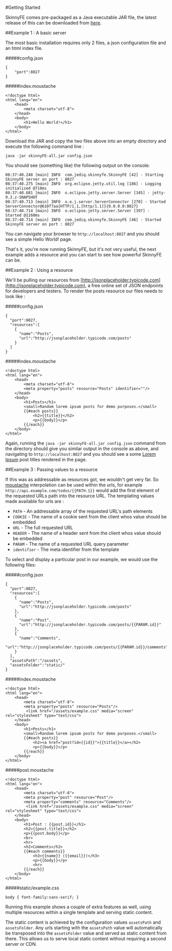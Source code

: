 #Getting Started

SkinnyFE comes pre-packaged as a Java executable JAR file, the latest release of this can be downloaded from [here](http://static.jediq.com/skinnyFE-all.jar).

##Example 1 : A basic server

The most basic installation requires only 2 files, a json configuration file and an html index file.  

#####config.json
```
{
    "port":8027
}
```

#####index.moustache
```
<!doctype html>
<html lang="en">
    <head>
        <meta charset="utf-8">
    </head>
    <body>
        <h1>Hello World!</h1>
    </body>
</html>
```

Download the JAR and copy the two files above into an empty directory and execute the following command line :

    java -jar skinnyFE-all.jar config.json
    
You should see (something like) the following output on the console:
```
08:37:40.248 [main] INFO  com.jediq.skinnyfe.SkinnyFE [42] - Starting SkinnyFE server on port : 8027
08:37:40.275 [main] INFO  org.eclipse.jetty.util.log [186] - Logging initialized @718ms
08:37:40.681 [main] INFO  o.eclipse.jetty.server.Server [345] - jetty-9.3.z-SNAPSHOT
08:37:40.713 [main] INFO  o.e.j.server.ServerConnector [270] - Started ServerConnector@610f7aa{HTTP/1.1,[http/1.1]}{0.0.0.0:8027}
08:37:40.714 [main] INFO  o.eclipse.jetty.server.Server [397] - Started @1160ms
08:37:40.714 [main] INFO  com.jediq.skinnyfe.SkinnyFE [46] - Started SkinnyFE server on port : 8027
```

You can navigate your browser to `http://localhost:8027` and you should see a simple Hello World! page.

That's it, you're now running SkinnyFE, but it's not very useful, the next example adds a resource and you can start
to see how powerful SkinnyFE can be.

##Example 2 : Using a resource

We'll be pulling our resources from [http://jsonplaceholder.typicode.com](http://jsonplaceholder.typicode.com), a free
online set of JSON endpoints for developers and testers.  To render the posts resource our files needs to look
like :

#####config.json
```
{
  "port":8027,
  "resources":[
    {
      "name":"Posts",
      "url":"http://jsonplaceholder.typicode.com/posts"
    }
  ]
}
```

#####index.moustache
```
<!doctype html>
<html lang="en">
    <head>
        <meta charset="utf-8">
        <meta property="posts" resource="Posts" identifier=""/>
    </head>
    <body>
        <h1>Posts</h1>
        <small>Random lorem ipsum posts for demo purposes.</small>
        {{#each posts}}
            <h2>{{title}}</h2>
            <p>{{body}}</p>
        {{/each}}
    </body>
</html>
```

Again, running the `java -jar skinnyFE-all.jar config.json` command from the directory should give you similar output
in the console as above, and navigating to `http://localhost:8027` and you should see a some 
[Lorem Ipsum](http://www.lipsum.com/) post titles  rendered in the page.


##Example 3 : Passing values to a resource

If this was as addressable as resources got, we wouldn't get very far.  So [moustache](https://mustache.github.io/)
interpolation can be used within the urls, for example `http://api.example.com/todos/{{PATH.1}}` would add the first
element of the requested URLs path into the resource URL.  The templating values made available for urls are :

* `PATH` - An addressable array of the requested URL's path elements
* `COOKIE` - The name of a cookie sent from the client whos value should be embedded
* `URL` - The full requested URL
* `HEADER` - The name of a header sent from the client whos value should be embedded
* `PARAM` - The name of a requested URL query parameter
* `identifier` - The meta identifier from the template

To select and display a particular post in our example, we would use the following files:

#####config.json
```
{
  "port":8027,
  "resources":[
    {
      "name":"Posts",
      "url":"http://jsonplaceholder.typicode.com/posts"
    },
    {
      "name":"Post",
      "url":"http://jsonplaceholder.typicode.com/posts/{{PARAM.id}}"
    },
    {
      "name":"Comments",
      "url":"http://jsonplaceholder.typicode.com/posts/{{PARAM.id}}/comments"
    }
  ],
  "assetsPath":"/assets",
  "assetsFolder":"static/"
}
```

#####index.moustache
```
<!doctype html>
<html lang="en">
    <head>
        <meta charset="utf-8">
        <meta property="posts" resource="Posts"/>   
         <link href="/assets/example.css" media="screen" rel="stylesheet" type="text/css">
    </head>
    <body>
        <h1>Posts</h1>
        <small>Random lorem ipsum posts for demo purposes.</small>
        {{#each posts}}
            <h2><a href="post?id={{id}}">{{title}}</a></h2>
            <p>{{body}}</p>
        {{/each}}
    </body>
</html>
```

#####post.moustache
```
<!doctype html>
<html lang="en">
    <head>
        <meta charset="utf-8">
        <meta property="post" resource="Post"/>
        <meta property="comments" resource="Comments"/>       
         <link href="/assets/example.css" media="screen" rel="stylesheet" type="text/css">
    </head>
    <body>
        <h1>Post : {{post.id}}</h1>
        <h2>{{post.title}}</h2>
        <p>{{post.body}}</p>
        <br>
        <hr>
        <h2>Comments</h2>
        {{#each comments}}
            <h3>{{name}} ({{email}})</h3>
            <p>{{body}}</p>
            <hr>
        {{/each}}
    </body>
</html>
```

#####static/example.css
```
body { font-family:sans-serif; }
```

Running this example shows a couple of extra features as well, using multiple resources within a single template and
serving static content.  

The static content is achieved by the configuration values `assetsPath` and `assetsFolder`.  Any urls starting with the
`assetsPath` value will automatically be transposed into the `assetsFolder` value and served as static content from there.
This allows us to serve local static content without requiring a second server or CDN.